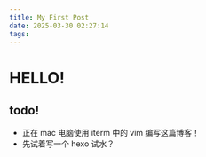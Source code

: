 ```yaml
---
title: My First Post
date: 2025-03-30 02:27:14
tags:
---
```

# HELLO!
## todo!
- 正在 mac 电脑使用 iterm 中的 vim 编写这篇博客！
- 先试着写一个 hexo 试水？
